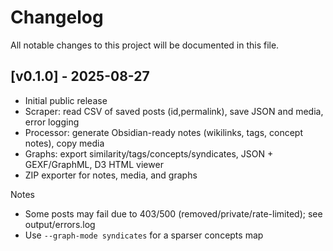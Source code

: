 # Changelog

All notable changes to this project will be documented in this file.

## [v0.1.0] - 2025-08-27
- Initial public release
- Scraper: read CSV of saved posts (id,permalink), save JSON and media, error logging
- Processor: generate Obsidian-ready notes (wikilinks, tags, concept notes), copy media
- Graphs: export similarity/tags/concepts/syndicates, JSON + GEXF/GraphML, D3 HTML viewer
- ZIP exporter for notes, media, and graphs

Notes
- Some posts may fail due to 403/500 (removed/private/rate-limited); see output/errors.log
- Use `--graph-mode syndicates` for a sparser concepts map
